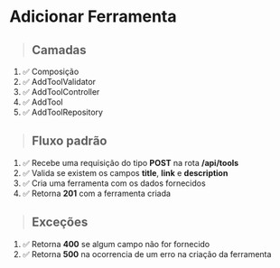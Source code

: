 # **Adicionar Ferramenta**

> ## Camadas
1. ✅ Composição
1. ✅ AddToolValidator
1. ✅ AddToolController
1. ✅ AddTool
1. ✅ AddToolRepository

> ## Fluxo padrão
1. ✅ Recebe uma requisição do tipo **POST** na rota **/api/tools**
1. ✅ Valida se existem os campos **title**, **link** e **description**
1. ✅ Cria uma ferramenta com os dados fornecidos
1. ✅ Retorna **201** com a ferramenta criada

> ## Exceções
1. ✅ Retorna **400** se algum campo não for fornecido
1. ✅ Retorna **500** na ocorrencia de um erro na criação da ferramenta